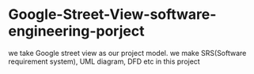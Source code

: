 # Google-Street-View-software-engineering-porject
we take Google street view as our project model. we make SRS(Software requirement system), UML diagram, DFD etc in this project

